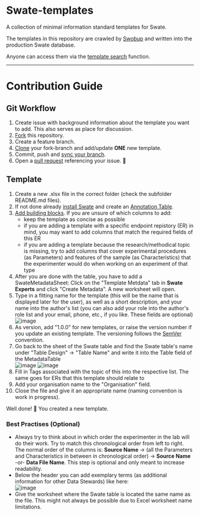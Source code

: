 # Swate-templates

A collection of minimal information standard templates for Swate.

The templates in this repository are crawled by [Swobup](https://github.com/nfdi4plants/Swobup) and written into the production Swate database.

Anyone can access them via the [template search](https://nfdi4plants.github.io/Swate-docs/docs/UserDocs/Docs05-Templates.html) function.

---

# Contribution Guide

## Git Workflow

1. Create issue with background information about the template you want to add. This also serves as place for discussion.
2. [Fork](https://docs.github.com/en/get-started/quickstart/fork-a-repo) this repository.
3. Create a feature branch.
3. [Clone](https://docs.github.com/en/repositories/creating-and-managing-repositories/cloning-a-repository) your fork-branch and add/update **ONE** new template.
4. Commit, push and [sync your branch](https://docs.github.com/en/pull-requests/collaborating-with-pull-requests/working-with-forks/syncing-a-fork).
5. Open a [pull request](https://docs.github.com/en/pull-requests/collaborating-with-pull-requests/proposing-changes-to-your-work-with-pull-requests/about-pull-requests) referencing your issue. :tada:

## Template

1. Create a new .xlsx file in the correct folder (check the subfolder README.md files).
2. If not done already [install Swate](https://nfdi4plants.github.io/Swate-docs/docs/UserDocs/Docs01-Installing-Swate.html) and create an [Annotation Table](https://nfdi4plants.github.io/Swate-docs/docs/UserDocs/Docs02-Annotation-Table.html).
3. [Add building blocks](https://nfdi4plants.github.io/Swate-docs/docs/UserDocs/Docs03-Building-Blocks.html). If you are unsure of which columns to add:
    - keep the template as concise as possible
    - if you are adding a template with a specific endpoint repistory (ER) in mind, you may want to add columns that match the required fields of this ER
    - if you are adding a template because the research/methodical topic is missing, try to add columns that cover experimental procedures (as Parameters) and features of the sample (as Characteristics) that the experimenter would do when working on an experiment of that type
4. After you are done with the table, you have to add a SwateMetadataSheet: Click on the "Template Metdata" tab in **Swate Experts** and click "Create Metadata". A new worksheet will open. 
5. Type in a fitting name for the template (this will be the name that is displayed later for the user), as well as a short description, and your name into the author's list (you can also add your role into the author's role list and your email, phone, etc., if you like. These fields are optional)
![image](https://user-images.githubusercontent.com/47781170/146255531-97318a5f-cc34-420f-9474-0b09621ba65a.png)
6. As version, add "1.0.0" for new templates, or raise the version number if you update an existing template. The versioning follows the [SemVer](https://semver.org/) convention.
7. Go back to the sheet of the Swate table and find the Swate table's name under "Table Design" -> "Table Name" and write it into the Table field of the MetadataTable  
![image](https://user-images.githubusercontent.com/47781170/146319637-10a00303-7f9f-4d0c-9fb0-a457ed7863f1.png)
![image](https://user-images.githubusercontent.com/47781170/146319563-3144b549-02c7-4cf2-b20b-677deee99322.png)
8. Fill in Tags associated with the topic of this into the respective list. The same goes for ERs that this template should relate to
9. Add your organisation name to the "Organisation" field.
10. Close the file and give it an appropriate name (naming convention is work in progress).

Well done! :tada: You created a new template. 

### Best Practises (Optional)

- Always try to think about in which order the experimenter in the lab will do their work. Try to match this chronological order from left to right. The normal order of the columns is: **Source Name** -> (all the Parameters and Characteristics in between in chronological order) -> **Source Name** -or- **Data File Name**. This step is optional and only meant to increase readability.
- Below the header you can add exemplary terms (as additional information for other Data Stewards) like here:  
  ![image](https://user-images.githubusercontent.com/47781170/146252236-0dd11621-76e9-4d28-b5fe-b495362a1cc5.png)
- Give the worksheet where the Swate table is located the same name as the file. This might not always be possible due to Excel worksheet name limitations.
